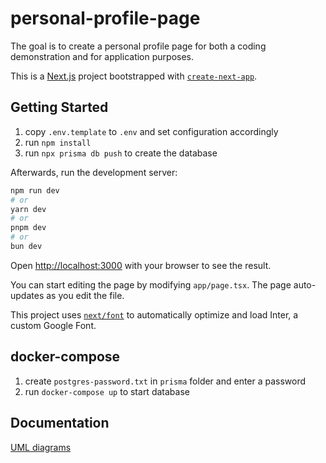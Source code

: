 # personal-profile-page

The goal is to create a personal profile page for both a coding demonstration and for application purposes.

This is a [Next.js](https://nextjs.org/) project bootstrapped with [`create-next-app`](https://github.com/vercel/next.js/tree/canary/packages/create-next-app).

## Getting Started

1. copy `.env.template` to `.env` and set configuration accordingly
2. run `npm install`
3. run `npx prisma db push` to create the database

Afterwards, run the development server:

```bash
npm run dev
# or
yarn dev
# or
pnpm dev
# or
bun dev
```

Open [http://localhost:3000](http://localhost:3000) with your browser to see the result.

You can start editing the page by modifying `app/page.tsx`. The page auto-updates as you edit the file.

This project uses [`next/font`](https://nextjs.org/docs/basic-features/font-optimization) to automatically optimize and load Inter, a custom Google Font.

## docker-compose

1. create `postgres-password.txt` in `prisma` folder and enter a password
2. run `docker-compose up` to start database

## Documentation

[UML diagrams](docs/README.md)
